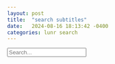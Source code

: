 ```yaml
---
layout: post
title:  "search subtitles"
date:   2024-08-16 18:13:42 -0400
categories: lunr search
---
```


<script type="javascript">
    document.getElementById('search_result').innerHTML = idx.search("bright");
  </script>
  
<input type="text" id="subtitles-search-input" placeholder="Search...">
  <ul id="subtitles-search-results"></ul>
